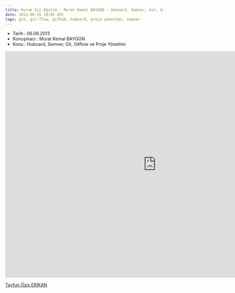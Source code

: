 ```yaml
---
title: Kurum İçi Eğitim - Murat Kemal BAYGÜN - Huboard, Semver, Git, Gitflow ve Proje Yönetimi
date: 2013-06-15 19:02 UTC
tags: git, git-flow, github, huboard, proje yönetimi, semver
---
```


*   Tarih : 06.06.2013
*   Konuşmacı : Murat Kemal BAYGÜN
*   Konu : Huboard, Semver, Git, Gitflow ve Proje Yönetimi

<iframe width="960" height="720" src="http://www.youtube.com/embed/Vm3jWvnZX4o" frameborder="0" allowfullscreen></iframe>

[Tayfun Öziş ERİKAN](http://twitter.com/toziserikan)
